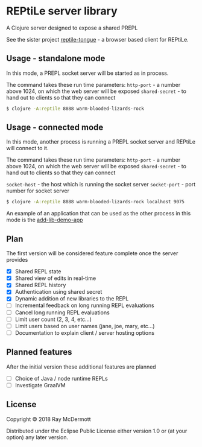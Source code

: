 # REPtiLe server library

A Clojure server designed to expose a shared PREPL

See the sister project [reptile-tongue](https://github.com/raymcdermott/reptile-tongue) - a browser based client for 
REPtiLe.

## Usage - standalone mode

In this mode, a PREPL socket server will be started as in process.

The command takes these run time parameters:
`http-port` - a number above 1024, on which the web server will be exposed
`shared-secret` - to hand out to clients so that they can connect

```bash
$ clojure -A:reptile 8888 warm-blooded-lizards-rock
```

## Usage - connected mode

In this mode, another process is running a PREPL socket server and REPtiLe will connect to it.

The command takes these run time parameters:
`http-port` - a number above 1024, on which the web server will be exposed
`shared-secret` - to hand out to clients so that they can connect

`socket-host` - the host which is running the socket server
`socket-port` - port number for socket server

```bash
$ clojure -A:reptile 8888 warm-blooded-lizards-rock localhost 9075
```

An example of an application that can be used as the other process in this mode 
is the [add-lib-demo-app](https://github.com/raymcdermott/add-lib-demo-app)

## Plan

The first version will be considered feature complete once the server provides

- [X] Shared REPL state
- [X] Shared view of edits in real-time 
- [X] Shared REPL history
- [X] Authentication using shared secret
- [X] Dynamic addition of new libraries to the REPL
- [ ] Incremental feedback on long running REPL evaluations
- [ ] Cancel long running REPL evaluations
- [ ] Limit user count (2, 3, 4, etc...)
- [ ] Limit users based on user names (jane, joe, mary, etc...)
- [ ] Documentation to explain client / server hosting options
  
## Planned features

After the initial version these additional features are planned

- [ ] Choice of Java / node runtime REPLs
- [ ] Investigate GraalVM

## License

Copyright © 2018 Ray McDermott

Distributed under the Eclipse Public License either version 1.0 or (at
your option) any later version.
